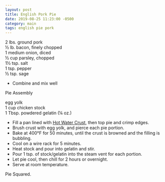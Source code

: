 ```yaml
---
layout: post
title: English Pork Pie
date: 2019-08-25 11:23:00 -0500
category: main
tags: english pie pork
---
```

2 lbs. ground pork  
½ lb. bacon, finely chopped  
1 medium onion, diced  
½ cup parsley, chopped  
1½ tsp. salt  
1 tsp. pepper  
½ tsp. sage  
<ul>
 	<li>Combine and mix well</li>
</ul>
Pie Assembly  
  
egg yolk  
1 cup chicken stock  
1 Tbsp. powdered gelatin (¼ oz.)  
<ul>
 	<li>Fill a pan lined with <a href="https://escowles.github.io/recipes/ingredients/2019/08/25/hot-water-crust.html">Hot Water Crust</a>, then top pie and crimp edges.</li>
 	<li>Brush crust with egg yolk, and pierce each pie portion.</li>
 	<li>Bake at 400°F for 50 minutes, until the crust is browned and the filling is bubbling.</li>
 	<li>Cool on a wire rack for 5 minutes.</li>
 	<li>Heat stock and pour into gelatin and stir.</li>
 	<li>Pour 1 tsp. of stock/gelatin into the steam vent for each portion.</li>
 	<li>Let pie cool, then chill for 2 hours or overnight.</li>
 	<li>Serve at room temperature.</li>
</ul>
Pie Squared.  
